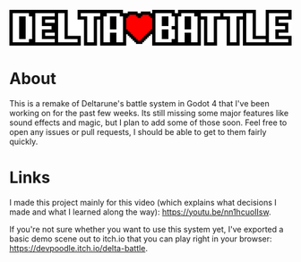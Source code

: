 <p align="center">
	<img src="ui/theme/res/horizontal_logo.png" width="1024" filtering="nearest_neighbor">
</p>

# About
This is a remake of Deltarune's battle system in Godot 4 that I've been working on for the past few weeks. Its still missing some major features like sound effects and magic, but I plan to add some of those soon. Feel free to open any issues or pull requests, I should be able to get to them fairly quickly.

# Links
I made this project mainly for this video (which explains what decisions I made and what I learned along the way): https://youtu.be/nn1hcuoIIsw.

If you're not sure whether you want to use this system yet, I've exported a basic demo scene out to itch.io that you can play right in your browser: https://devpoodle.itch.io/delta-battle.
